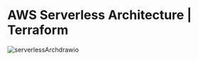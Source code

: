 # AWS Serverless Architecture | Terraform
![serverlessArchdrawio](https://github.com/samanxsy/aws-serverlessArch-IaC/assets/118216325/d1dc226c-11be-4a64-a059-0889790eaa09)
